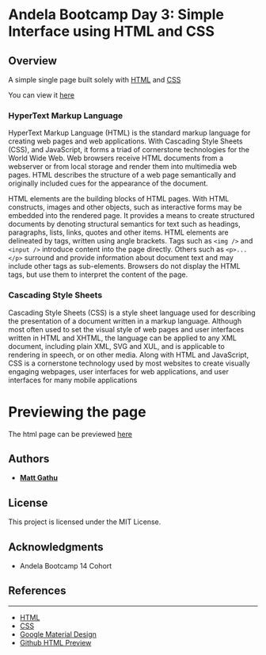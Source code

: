 # Andela Bootcamp Day 3: Simple Interface using HTML and CSS


## Overview

A simple single page built solely with [HTML](https://en.wikipedia.org/wiki/HTML) and [CSS](https://en.wikipedia.org/wiki/Cascading_Style_Sheets)

You can view it [here](http://htmlpreview.github.io/?https://github.com/mattgathu/andela-day-three/blob/master/simplepage.html)

### HyperText Markup Language

HyperText Markup Language (HTML) is the standard markup language for 
creating web pages and web applications. With Cascading Style Sheets (CSS), 
and JavaScript, it forms a triad of cornerstone technologies for the World Wide Web.
Web browsers receive HTML documents from a webserver or from local storage and render them into multimedia web pages. 
HTML describes the structure of a web page semantically and originally included cues for the appearance of the document.

HTML elements are the building blocks of HTML pages. With HTML constructs, 
images and other objects, such as interactive forms may be embedded into the rendered page. 
It provides a means to create structured documents by denoting structural 
semantics for text such as headings, paragraphs, lists, links, quotes and other items. 
HTML elements are delineated by tags, written using angle brackets. Tags such as `<img />`
and `<input />` introduce content into the page directly. Others such as `<p>...</p>` surround 
and provide information about document text and may include other tags as sub-elements. 
Browsers do not display the HTML tags, but use them to interpret the content of the page.

### Cascading Style Sheets

Cascading Style Sheets (CSS) is a style sheet language used for describing the 
presentation of a document written in a markup language.
Although most often used to set the visual style of web pages and user interfaces 
written in HTML and XHTML, the language can be applied to any XML document, 
including plain XML, SVG and XUL, and is applicable to rendering in speech, 
or on other media. Along with HTML and JavaScript, CSS is a cornerstone technology 
used by most websites to create visually engaging webpages, user interfaces 
for web applications, and user interfaces for many mobile applications



# Previewing the page

The html page can be previewed [here](http://htmlpreview.github.io/?https://github.com/mattgathu/andela-day-three/blob/master/simplepage.html)



## Authors

* **[Matt Gathu](https://github.com/mattgathu)** 

## License

This project is licensed under the MIT License.

## Acknowledgments

* Andela Bootcamp 14 Cohort


## References
---

* [HTML](https://en.wikipedia.org/wiki/HTML) 
* [CSS](https://en.wikipedia.org/wiki/Cascading_Style_Sheets)
* [Google Material Design](https://material.io/guidelines/style/color.html)
* [Github HTML Preview](http://htmlpreview.github.io/)
